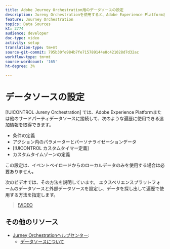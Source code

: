 ```yaml
---
title: Adobe Jeurney Orchestration用のデータソースの設定
description: Jureny Orchestrationを使用すると、Adobe Experience Platformまたは他のサードパーティ製システムに接続して、追加情報を取得できます。 このチュートリアルでは、エクスペリエンスプラットフォームデータソースの設定、外部データソースの設定、データの検索と遍歴での使用方法について説明します。
feature: Journey Orchestration
topics: Data Sources
kt: 2774
audience: developer
doc-type: video
activity: setup
translation-type: tm+mt
source-git-commit: 795b30fe984b7fe715789144e8c421028d7d32ac
workflow-type: tm+mt
source-wordcount: '165'
ht-degree: 3%

---
```



# データソースの設定

[!UICONTROL Jureny Orchestration] では、Adobe Experience Platformまたは他のサードパーティデータソースに接続して、次のような遍歴に使用できる追加情報を取得できます。

* 条件の定義
* アクション内のパラメーターとパーソナライゼーションデータ
* [!UICONTROL カスタムタイマー定義]
* カスタムタイムゾーンの定義

この設定は、イベントペイロードからのローカルデータのみを使用する場合は必要ありません。

次のビデオでは、その方法を説明しています。 エクスペリエンスプラットフォームのデータソースと外部データソースを設定し、データを探し出して遍歴で使用する方法を指定します。

>[!VIDEO](https://video.tv.adobe.com/v/29406?quality=12)

## その他のリソース

* [Jurney Orchestrationヘルプセンター](https://docs.adobe.com/content/help/en/journeys/using/journey-orchestration-home.html):
   * [データソースについて](https://docs.adobe.com/content/help/en/journeys/using/data-source-journeys/about-data-sources.html)
